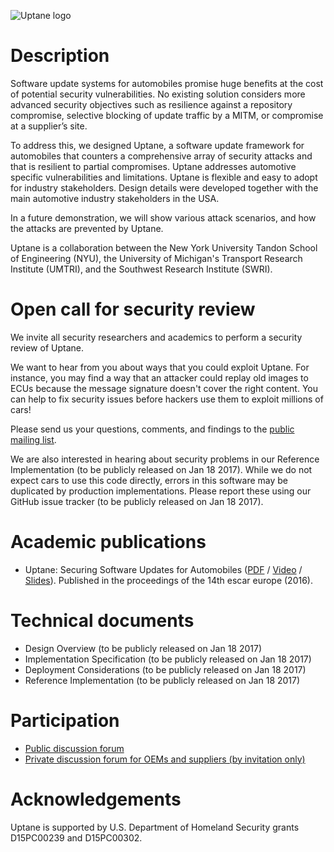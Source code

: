 ![Uptane logo](https://raw.githubusercontent.com/uptane/uptane.github.io/master/logo.png)

# Description

Software update systems for automobiles promise huge benefits at the cost of potential security vulnerabilities. No existing solution considers more advanced security objectives such as resilience against a repository compromise, selective blocking of update traffic by a MITM, or compromise at a supplier’s site.

To address this, we designed Uptane, a software update framework for automobiles that counters a comprehensive array of security attacks and that is resilient to partial compromises. Uptane addresses automotive specific vulnerabilities and limitations. Uptane is flexible and easy to adopt for industry stakeholders. Design details were developed together with the main automotive industry stakeholders in the USA.

In a future demonstration, we will show various attack scenarios, and how the attacks are prevented by Uptane.

Uptane is a collaboration between the New York University Tandon School of Engineering (NYU), the University of Michigan's Transport Research Institute (UMTRI), and the Southwest Research Institute (SWRI).

# Open call for security review

We invite all security researchers and academics to perform a security review of Uptane.

We want to hear from you about ways that you could exploit Uptane. 
For instance, you may find a way that an attacker could replay old images to ECUs because the message signature doesn't cover the right content.
You can help to fix security issues before hackers use them to exploit  millions of cars!

Please send us your questions, comments, and findings to the [public mailing list](https://groups.google.com/forum/#!forum/uptane-discussion).

We are also interested in hearing about security problems in our Reference Implementation (to be publicly released on Jan 18 2017).
While we do not expect cars  to use this code directly, errors in this software may be  duplicated by production implementations.
Please report these using our GitHub issue tracker (to be publicly released on Jan 18 2017).

# Academic publications

* Uptane: Securing Software Updates for Automobiles ([PDF](https://isis.poly.edu/~jcappos/papers/kuppusamy_escar_16.pdf) / [Video](https://www.youtube.com/watch?v=nDghHNxRGHA) / [Slides](https://docs.google.com/presentation/d/17bl_-y3U78xbhaTbsZDu_Uv0zI9UAKZ8v78dj55yC3k/edit?usp=sharing)). Published in the proceedings of the 14th escar europe (2016).

# Technical documents

* Design Overview (to be publicly released on Jan 18 2017)
* Implementation Specification (to be publicly released on Jan 18 2017)
* Deployment Considerations (to be publicly released on Jan 18 2017)
* Reference Implementation (to be publicly released on Jan 18 2017)

# Participation

* [Public discussion forum](https://groups.google.com/forum/#!forum/uptane-discussion)
* [Private discussion forum for OEMs and suppliers (by invitation only)](https://uptane.umtri.umich.edu/forum/)

# Acknowledgements

Uptane is supported by U.S. Department of Homeland Security grants D15PC00239 and D15PC00302.

